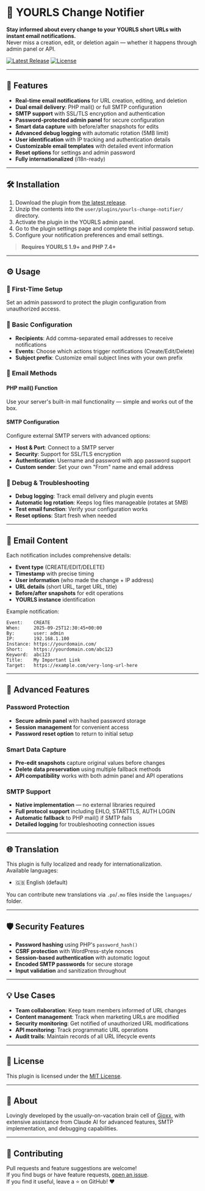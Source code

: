 # 🔔 YOURLS Change Notifier

**Stay informed about every change to your YOURLS short URLs with instant email notifications.**  
Never miss a creation, edit, or deletion again — whether it happens through admin panel or API.

[![Latest Release](https://img.shields.io/github/v/release/gioxx/YOURLS-ChangeNotifier)](https://github.com/gioxx/YOURLS-ChangeNotifier/releases)
[![License](https://img.shields.io/github/license/gioxx/YOURLS-ChangeNotifier)](LICENSE)

---

## 🚀 Features

- **Real-time email notifications** for URL creation, editing, and deletion
- **Dual email delivery**: PHP mail() or full SMTP configuration
- **SMTP support** with SSL/TLS encryption and authentication  
- **Password-protected admin panel** for secure configuration
- **Smart data capture** with before/after snapshots for edits
- **Advanced debug logging** with automatic rotation (5MB limit)
- **User identification** with IP tracking and authentication details
- **Customizable email templates** with detailed event information
- **Reset options** for settings and admin password
- **Fully internationalized** (i18n-ready)

---

## 🛠️ Installation

1. Download the plugin from [the latest release](https://github.com/gioxx/YOURLS-ChangeNotifier/releases).
2. Unzip the contents into the `user/plugins/yourls-change-notifier/` directory.
3. Activate the plugin in the YOURLS admin panel.
4. Go to the plugin settings page and complete the initial password setup.
5. Configure your notification preferences and email settings.

> **Requires YOURLS 1.9+ and PHP 7.4+**

---

## ⚙️ Usage

### 🔐 First-Time Setup
Set an admin password to protect the plugin configuration from unauthorized access.

### 📧 Basic Configuration
- **Recipients**: Add comma-separated email addresses to receive notifications
- **Events**: Choose which actions trigger notifications (Create/Edit/Delete)
- **Subject prefix**: Customize email subject lines with your own prefix

### 📨 Email Methods

#### PHP mail() Function
Use your server's built-in mail functionality — simple and works out of the box.

#### SMTP Configuration
Configure external SMTP servers with advanced options:
- **Host & Port**: Connect to a SMTP server
- **Security**: Support for SSL/TLS encryption
- **Authentication**: Username and password with app password support
- **Custom sender**: Set your own "From" name and email address

### 🐛 Debug & Troubleshooting
- **Debug logging**: Track email delivery and plugin events
- **Automatic log rotation**: Keeps log files manageable (rotates at 5MB)
- **Test email function**: Verify your configuration works
- **Reset options**: Start fresh when needed

---

## 📧 Email Content

Each notification includes comprehensive details:
- **Event type** (CREATE/EDIT/DELETE)  
- **Timestamp** with precise timing
- **User information** (who made the change + IP address)
- **URL details** (short URL, target URL, title)
- **Before/after snapshots** for edit operations
- **YOURLS instance** identification

Example notification:
```
Event:    CREATE
When:     2025-09-25T12:30:45+00:00
By:       user: admin
IP:       192.168.1.100
Instance: https://yourdomain.com/
Short:    https://yourdomain.com/abc123
Keyword:  abc123
Title:    My Important Link
Target:   https://example.com/very-long-url-here
```

---

## 🔧 Advanced Features

### Password Protection
- **Secure admin panel** with hashed password storage
- **Session management** for convenient access
- **Password reset option** to return to initial setup

### Smart Data Capture
- **Pre-edit snapshots** capture original values before changes
- **Delete data preservation** using multiple fallback methods
- **API compatibility** works with both admin panel and API operations

### SMTP Support
- **Native implementation** — no external libraries required
- **Full protocol support** including EHLO, STARTTLS, AUTH LOGIN
- **Automatic fallback** to PHP mail() if SMTP fails
- **Detailed logging** for troubleshooting connection issues

---

## 🌐 Translation

This plugin is fully localized and ready for internationalization.  
Available languages:
- 🇬🇧 English (default)

You can contribute new translations via `.po`/`.mo` files inside the `languages/` folder.

---

## 🛡️ Security Features

- **Password hashing** using PHP's `password_hash()`
- **CSRF protection** with WordPress-style nonces
- **Session-based authentication** with automatic logout
- **Encoded SMTP passwords** for secure storage
- **Input validation** and sanitization throughout

---

## 💡 Use Cases

- **Team collaboration**: Keep team members informed of URL changes
- **Content management**: Track when marketing URLs are modified  
- **Security monitoring**: Get notified of unauthorized URL modifications
- **API monitoring**: Track programmatic URL operations
- **Audit trails**: Maintain records of all URL lifecycle events

---

## 📄 License

This plugin is licensed under the [MIT License](LICENSE).

---

## 💬 About

Lovingly developed by the usually-on-vacation brain cell of [Gioxx](https://github.com/gioxx), with extensive assistance from Claude AI for advanced features, SMTP implementation, and debugging capabilities.

---

## 🤝 Contributing

Pull requests and feature suggestions are welcome!  
If you find bugs or have feature requests, [open an issue](https://github.com/gioxx/YOURLS-ChangeNotifier/issues).  
If you find it useful, leave a ⭐ on GitHub! ❤️

